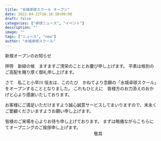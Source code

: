 ```yaml
---
title: "水城卓球スクール オープン"
date: 2022-04-22T16:18:18+09:00
draft: false
categories: ["卓球ニュース", "イベント"]
description: ""
image: ""
tags: ["ニュース", "new"]
author: "水城卓球スクール"
---
```


新規オープンのお知らせ

拝啓　新緑の候　ますますご清栄のこととお慶び申し上げます。
平素は格別のご高配を賜り厚く御礼申し上げます。

さて　私こと小早川 恒太は、このたび　かねてより念願の「水城卓球スクール」をオープンすることとなりました。
これもひとえに　皆様方のお力添えのおかげと心より感謝いたしております。

お客様にご満足いただけますよう誠心誠意サービスしてまいりますので、末永くご愛顧くださいますようお願い申し上げます。

皆様のご来場を心よりお待ち申し上げております。
まずは略儀ながらこちらにてオープニングのご挨拶申し上げます。
　　　　　　　　　　　　　　　　　　　　　敬具
